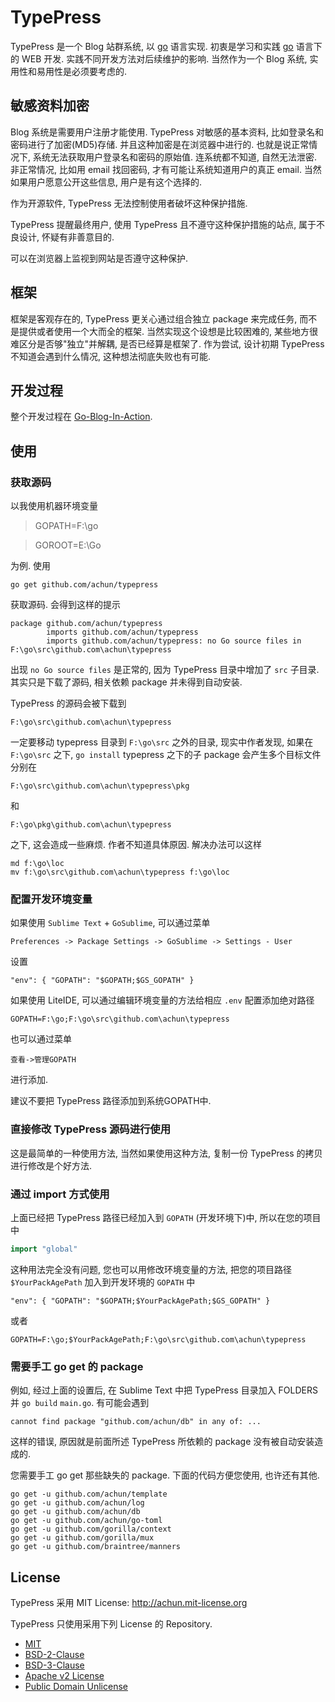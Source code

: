 # TypePress

TypePress 是一个 Blog 站群系统, 以 [go][0] 语言实现. 初衷是学习和实践 [go][0] 语言下的 WEB 开发. 实践不同开发方法对后续维护的影响. 当然作为一个 Blog 系统, 实用性和易用性是必须要考虑的.

## 敏感资料加密

Blog 系统是需要用户注册才能使用. TypePress 对敏感的基本资料, 比如登录名和密码进行了加密(MD5)存储. 并且这种加密是在浏览器中进行的. 也就是说正常情况下, 系统无法获取用户登录名和密码的原始值. 连系统都不知道, 自然无法泄密. 非正常情况, 比如用 email 找回密码, 才有可能让系统知道用户的真正 email. 当然如果用户愿意公开这些信息, 用户是有这个选择的.

作为开源软件, TypePress 无法控制使用者破坏这种保护措施.

TypePress 提醒最终用户, 使用 TypePress 且不遵守这种保护措施的站点, 属于不良设计, 怀疑有非善意目的.

可以在浏览器上监视到网站是否遵守这种保护. 

## 框架

框架是客观存在的, TypePress 更关心通过组合独立 package 来完成任务, 而不是提供或者使用一个大而全的框架. 当然实现这个设想是比较困难的, 某些地方很难区分是否够"独立"并解耦, 是否已经算是框架了.
作为尝试, 设计初期 TypePress 不知道会遇到什么情况, 这种想法彻底失败也有可能.

## 开发过程

整个开发过程在 [Go-Blog-In-Action][6].

## 使用

### 获取源码

以我使用机器环境变量

>GOPATH=F:\go

>GOROOT=E:\Go

为例. 使用

```
go get github.com/achun/typepress
```

获取源码. 会得到这样的提示

```
package github.com/achun/typepress
        imports github.com/achun/typepress
        imports github.com/achun/typepress: no Go source files in F:\go\src\github.com\achun\typepress
```

出现 `no Go source files` 是正常的, 因为 TypePress 目录中增加了 `src` 子目录. 其实只是下载了源码, 相关依赖 package 并未得到自动安装.

TypePress 的源码会被下载到

```
F:\go\src\github.com\achun\typepress
```
一定要移动 typepress 目录到 `F:\go\src` 之外的目录, 现实中作者发现, 如果在 `F:\go\src` 之下, `go install` typepress 之下的子 package 会产生多个目标文件分别在

```
F:\go\src\github.com\achun\typepress\pkg
```

和

```
F:\go\pkg\github.com\achun\typepress
```
之下, 这会造成一些麻烦. 作者不知道具体原因. 解决办法可以这样

```
md f:\go\loc
mv f:\go\src\github.com\achun\typepress f:\go\loc
```

### 配置开发环境变量

如果使用 `Sublime Text` + `GoSublime`, 可以通过菜单

```
Preferences -> Package Settings -> GoSublime -> Settings - User
```

设置

```
"env": { "GOPATH": "$GOPATH;$GS_GOPATH" }
```

如果使用 LiteIDE, 可以通过编辑环境变量的方法给相应 `.env` 配置添加绝对路径

```
GOPATH=F:\go;F:\go\src\github.com\achun\typepress
```

也可以通过菜单

```
查看->管理GOPATH
```

进行添加.

建议不要把 TypePress 路径添加到系统GOPATH中.

### 直接修改 TypePress 源码进行使用

这是最简单的一种使用方法, 当然如果使用这种方法, 复制一份 TypePress 的拷贝进行修改是个好方法.

### 通过 import 方式使用

上面已经把 TypePress 路径已经加入到 `GOPATH` (开发环境下)中, 所以在您的项目中

```go
import "global"
```

这种用法完全没有问题, 您也可以用修改环境变量的方法, 把您的项目路径 `$YourPackAgePath` 加入到开发环境的 `GOPATH` 中

```
"env": { "GOPATH": "$GOPATH;$YourPackAgePath;$GS_GOPATH" }
```
或者
```
GOPATH=F:\go;$YourPackAgePath;F:\go\src\github.com\achun\typepress
```

### 需要手工 go get 的 package

例如, 经过上面的设置后, 在 Sublime Text 中把 TypePress 目录加入 FOLDERS 并 `go build` `main.go`.
有可能会遇到
```
cannot find package "github.com/achun/db" in any of: ...
```
这样的错误, 原因就是前面所述 TypePress 所依赖的 package 没有被自动安装造成的.

您需要手工 go get 那些缺失的 package. 下面的代码方便您使用, 也许还有其他.
```
go get -u github.com/achun/template
go get -u github.com/achun/log
go get -u github.com/achun/db
go get -u github.com/achun/go-toml
go get -u github.com/gorilla/context
go get -u github.com/gorilla/mux
go get -u github.com/braintree/manners
```

## License

TypePress 采用
MIT License: http://achun.mit-license.org

TypePress 只使用采用下列 License 的 Repository.

* [MIT][1]
* [BSD-2-Clause][2] 
* [BSD-3-Clause][3] 
* [Apache v2 License][4]
* [Public Domain Unlicense][5]

[0]: https://golang.org
[1]: http://choosealicense.com/licenses/mit/
[2]: http://choosealicense.com/licenses/bsd/
[3]: http://choosealicense.com/licenses/bsd-3-clause/
[4]: http://choosealicense.com/licenses/apache/
[5]: http://choosealicense.com/licenses/public-domain/
[6]: https://github.com/achun/Go-Blog-In-Action